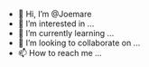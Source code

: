 - 👋 Hi, I’m @Joemare
- 👀 I’m interested in ...
- 🌱 I’m currently learning ...
- 💞️ I’m looking to collaborate on ...
- 📫 How to reach me ...

<!---
Joemare/Joemare is a ✨ special ✨ repository because its `README.md` (this file) appears on your GitHub profile.
You can click the Preview link to take a look at your changes.
--->
